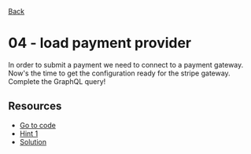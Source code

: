 [Back](../README.md)

# 04 - load payment provider

In order to submit a payment we need to connect to a payment gateway. Now's the
time to get the configuration ready for the stripe gateway. Complete the GraphQL
query!

## Resources

- [Go to code](https://github.com/draape/fagkveld-crystallize/blob/297031193b9b0c85c7abbc1625608b2c0fa712a5/src/page-components/checkout/payment/stripe.js#L99)
- [Hint 1](hint1.md)
- [Solution](solution.md)
